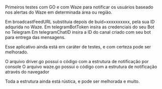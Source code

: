 Primeiros testes com GO e com Waze para notificar os usuários baseado nos alertas do Waze em determinada área ou região.


Em broadcastFeedURL substituia  depois de buid=xxxxxxxxxx, pela sua ID adqurida no Waze.
Em telegramBotToken insira as credenciais do seu Bot no Telegram
Em telegramChatID insira a ID do canal criado com seu bot para entrega das mensagens.

Esse aplicativo ainda está em caráter de testes, e com certeza pode ser melhorado.

O arquivo driver.go possui o código com a estrutura de notificação por console
O arquivo waze.go possui o código com a estrutura de notificação através do navegador

Toda a estrutura ainda está rústica, e pode ser melhorada e muito.
